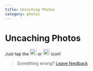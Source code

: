 ```yaml
---
title: Uncaching Photos
category: photos
---
```


# Uncaching Photos

Just tap the <img src="https://raw.githubusercontent.com/zjohnzheng/FindHelp/master/images/cache.png" height="22"> or <img src="https://raw.githubusercontent.com/zjohnzheng/FindHelp/master/images/uncache.png" height="22"> icon!

> Something wrong? [Leave feedback](https://forms.gle/agdyoB9PFfnv8cU1A/)
